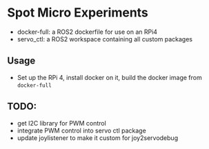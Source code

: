 # Spot Micro Experiments

* docker-full: a ROS2 dockerfile for use on an RPi4
* servo_ctl: a ROS2 workspace containing all custom packages

## Usage

* Set up the RPi 4, install docker on it, build the docker image from `docker-full`

## TODO:

* get I2C library for PWM control
* integrate PWM control into servo ctl package
* update joylistener to make it custom for joy2servodebug